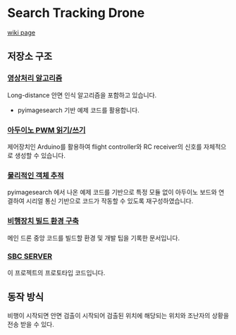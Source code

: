 # Search Tracking Drone

[wiki page](https://ruffalolavoisier.github.io/SearchTrackingDrone-Wiki/)  

## 저장소 구조
### [영상처리 알고리즘](https://github.com/RuffaloLavoisier/SearchTrackingDrone/tree/Dream/OpencvPython)

Long-distance 안면 인식 알고리즘을 포함하고 있습니다.
* pyimagesearch 기반 예제 코드를 활용합니다.  
### [아두이노 PWM 읽기/쓰기](https://github.com/RuffaloLavoisier/SearchTrackingDrone/tree/Dream/ReadWriteArduino)
제어장치인 Arduino를 활용하여 flight controller와 RC receiver의 신호를 자체적으로 생성할 수 있습니다.   
### [물리적인 객체 추적](https://github.com/RuffaloLavoisier/SearchTrackingDrone/tree/Dream/FaceTracking)
pyimagesearch 에서 나온 예제 코드를 기반으로 특정 모듈 없이 아두이노 보드와 연결하여 시리얼 통신 기반으로 코드가 작동할 수 있도록 재구성하였습니다.  
### [비행장치 빌드 환경 구축](https://github.com/RuffaloLavoisier/SearchTrackingDrone/tree/Dream/PixPI)
메인 드론 중앙 코드를 빌드할 환경 및 개발 팁을 기록한 문서입니다.  
### [SBC SERVER](https://github.com/RuffaloLavoisier/Room-CAMERA)
이 프로젝트의 프로토타입 코드입니다.  

## 동작 방식

비행이 시작되면 안면 검출이 시작되어 검출된 위치에 해당되는 위치와 조난자의 상황을 전송 받을 수 있다.